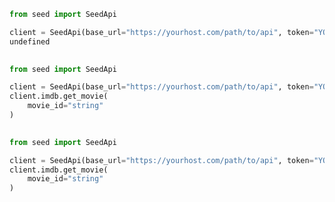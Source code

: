 ```python
from seed import SeedApi

client = SeedApi(base_url="https://yourhost.com/path/to/api", token="YOUR_TOKEN", )        
undefined
 
```                        


```python
from seed import SeedApi

client = SeedApi(base_url="https://yourhost.com/path/to/api", token="YOUR_TOKEN", )        
client.imdb.get_movie(
	movie_id="string"
)
 
```                        


```python
from seed import SeedApi

client = SeedApi(base_url="https://yourhost.com/path/to/api", token="YOUR_TOKEN", )        
client.imdb.get_movie(
	movie_id="string"
)
 
```                        


